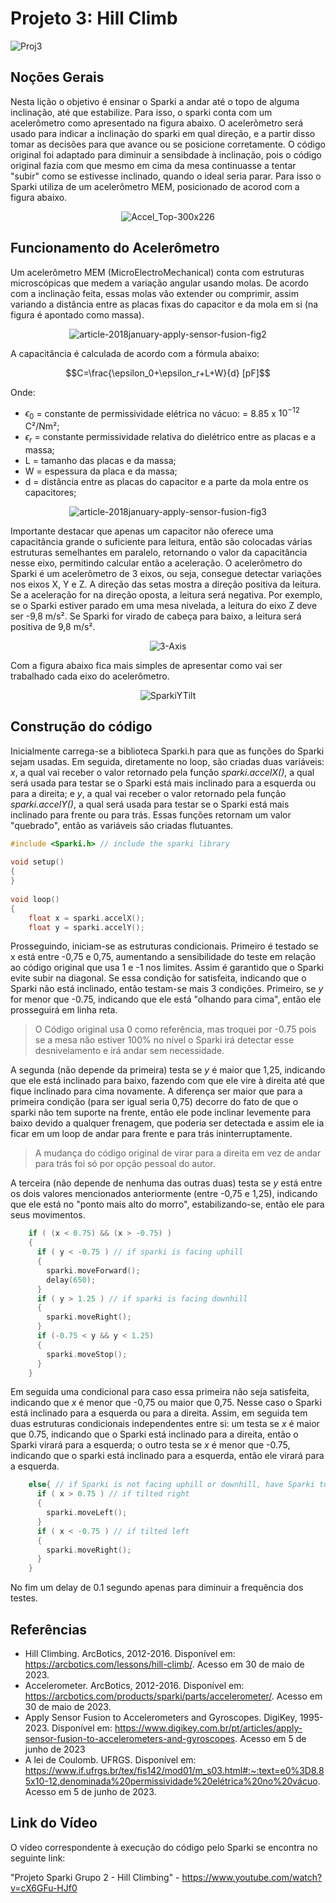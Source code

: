 # Projeto 3: Hill Climb

 ![Proj3](https://github.com/lara-unb/Fundamentos_Robotica_Grupo_2_Sparki/assets/130604394/111db638-4216-4f96-838c-e4674699fcdd) 
 
## Noções Gerais

Nesta lição o objetivo é ensinar o Sparki a andar até o topo de alguma inclinação, até que estabilize. Para isso, o sparki conta com um acelerômetro como apresentado na figura abaixo. O acelerõmetro será usado para indicar a inclinação do sparki em qual direção, e a partir disso tomar as decisões para que avance ou se posicione corretamente. O código original foi adaptado para diminuir a sensibdade à inclinação, pois o código original fazia com que mesmo em cima da mesa continuasse a tentar "subir" como se estivesse inclinado, quando o ideal seria parar. Para isso o Sparki utiliza de um acelerômetro MEM, posicionado de acorod com a figura abaixo.

<div align="center">

![Accel_Top-300x226](https://github.com/lara-unb/Fundamentos_Robotica_Grupo_2_Sparki/assets/130604394/8c5abafe-be54-4736-889e-190b07ed3488)

</div>

## Funcionamento do Acelerômetro

Um acelerômetro MEM (MicroElectroMechanical) conta com estruturas microscópicas que medem a variação angular usando molas. De acordo com a inclinação feita, essas molas vão extender ou comprimir, assim variando a distância entre as placas fixas do capacitor e da mola em si (na figura é apontado como massa).

<div align="center">

![article-2018january-apply-sensor-fusion-fig2](https://github.com/lara-unb/Fundamentos_Robotica_Grupo_2_Sparki/assets/130604394/b000649c-50cd-4adf-b16b-ad5dc37aae71)

</div>


A capacitância é calculada de acordo com a fórmula abaixo:

$$C=\frac{\epsilon_0+\epsilon_r+L+W}{d} [pF]$$

Onde:

- $\epsilon_0$ = constante de permissividade elétrica no vácuo: = 8.85 x $10^{-12}$ C²/Nm²;
- $\epsilon_r$ = constante permissividade relativa do dielétrico entre as placas e a massa;
- L = tamanho das placas e da massa;
- W = espessura da placa e da massa;
- d = distância entre as placas do capacitor e a parte da mola entre os capacitores;

<div align="center">

![article-2018january-apply-sensor-fusion-fig3](https://github.com/lara-unb/Fundamentos_Robotica_Grupo_2_Sparki/assets/130604394/00ffba56-1f55-477e-8110-c607fffeea8e)

</div>

Importante destacar que apenas um capacitor não oferece uma capacitância grande o suficiente para leitura, então são colocadas várias estruturas semelhantes em paralelo, retornando o valor da capacitância nesse eixo, permitindo calcular então a aceleração. O acelerômetro do Sparki é um acelerômetro de 3 eixos, ou seja, consegue detectar variações nos eixos X, Y e Z. A direção das setas mostra a direção positiva da leitura. Se a aceleração for na direção oposta, a leitura será negativa. Por exemplo, se o Sparki estiver parado em uma mesa nivelada, a leitura do eixo Z deve ser -9,8 m/s². Se Sparki for virado de cabeça para baixo, a leitura será positiva de 9,8 m/s².

<div align="center">
  
  ![3-Axis](https://github.com/lara-unb/Fundamentos_Robotica_Grupo_2_Sparki/assets/130604394/83a269f8-cd2d-4eb8-9af3-fcd3a748ad34)

</div>

Com a figura abaixo fica mais simples de apresentar como vai ser trabalhado cada eixo do acelerômetro.

<div align="center">

![SparkiYTilt](https://github.com/lara-unb/Fundamentos_Robotica_Grupo_2_Sparki/assets/130604394/566819ef-e728-46fb-8427-e9c7f3deb0bb)

</div>

## Construção do código

Inicialmente carrega-se a biblioteca Sparki.h para que as funções do Sparki sejam usadas. Em seguida, diretamente no loop, são criadas duas variáveis: *x*, a qual vai receber o valor retornado pela função *sparki.accelX()*, a qual será usada para testar se o Sparki está mais inclinado para a esquerda ou para a direita; e *y*, a qual vai receber o valor retornado pela função *sparki.accelY()*, a qual será usada para testar se o Sparki está mais inclinado para frente ou para trás. Essas funções retornam um valor "quebrado", então as variáveis são criadas flutuantes.

```C++
#include <Sparki.h> // include the sparki library
 
void setup()
{
}
 
void loop()
{
    float x = sparki.accelX();
    float y = sparki.accelY();
```

Prosseguindo, iniciam-se as estruturas condicionais. Primeiro é testado se x está entre -0,75 e 0,75, aumentando a sensibilidade do teste em relação ao código original que usa 1 e -1 nos limites. Assim é garantido que o Sparki evite subir na diagonal. Se essa condição for satisfeita, indicando que o Sparki não está inclinado, então testam-se mais 3 condições. Primeiro, se *y* for menor que -0.75, indicando que ele está "olhando para cima", então ele prosseguirá em linha reta.
> O Código original usa 0 como referência, mas troquei por -0.75 pois se a mesa não estiver 100% no nível o Sparki irá detectar esse desnivelamento e irá andar sem necessidade.

A segunda (não depende da primeira) testa se *y* é maior que 1,25, indicando que ele está inclinado para baixo, fazendo com que ele vire à direita até que fique inclinado para cima novamente. A diferença ser maior que para a primeira condição (para ser igual seria 0,75) decorre do fato de que o sparki não tem suporte na frente, então ele pode inclinar levemente para baixo devido a qualquer frenagem, que poderia ser detectada e assim ele ia ficar em um loop de andar para frente e para trás ininterruptamente.
> A mudança do código original de virar para a direita em vez de andar para trás foi só por opção pessoal do autor.

A terceira (não depende de nenhuma das outras duas) testa se *y* está entre os dois valores mencionados anteriormente (entre -0,75 e 1,25), indicando que ele está no "ponto mais alto do morro", estabilizando-se, então ele para seus movimentos.

```C++
    if ( (x < 0.75) && (x > -0.75) )
    {
      if ( y < -0.75 ) // if sparki is facing uphill
      {
        sparki.moveForward();
        delay(650);
      }
      if ( y > 1.25 ) // if sparki is facing downhill
      {
        sparki.moveRight();
      } 
      if (-0.75 < y && y < 1.25)
      {
        sparki.moveStop();
      }
    }
```

Em seguida uma condicional para caso essa primeira não seja satisfeita, indicando que *x* é menor que -0,75 ou maior que 0,75. Nesse caso o Sparki está inclinado para a esquerda ou para a direita. Assim, em seguida tem duas estruturas condicionais independentes entre si: um testa se *x* é maior que 0.75, indicando que o Sparki está inclinado para a direita, então o Sparki virará para a esquerda; o outro testa se *x* é menor que -0.75, indicando que o sparki está inclinado para a esquerda, então ele virará para a esquerda.

```C++
    else{ // if Sparki is not facing uphill or downhill, have Sparki turn until it is
      if ( x > 0.75 ) // if tilted right
      {
        sparki.moveLeft();
      }
      if ( x < -0.75 ) // if tilted left
      {
        sparki.moveRight();
      }   
    }
```

No fim um delay de 0.1 segundo apenas para diminuir a frequência dos testes.

## Referências

- Hill Climbing. ArcBotics, 2012-2016. Disponível em: https://arcbotics.com/lessons/hill-climb/. Acesso em 30 de maio de 2023.
- Accelerometer. ArcBotics, 2012-2016. Disponível em: https://arcbotics.com/products/sparki/parts/accelerometer/. Acesso em 30 de maio de 2023.
- Apply Sensor Fusion to Accelerometers and Gyroscopes. DigiKey, 1995-2023. Disponível em: https://www.digikey.com.br/pt/articles/apply-sensor-fusion-to-accelerometers-and-gyroscopes. Acesso em 5 de junho de 2023
- A lei de Coulomb. UFRGS. Disponível em: https://www.if.ufrgs.br/tex/fis142/mod01/m_s03.html#:~:text=e0%3D8.85x10-12,denominada%20permissividade%20elétrica%20no%20vácuo. Acesso em 5 de junho de 2023.

## Link do Vídeo

O vídeo correspondente à execução do código pelo Sparki se encontra no seguinte link:

"Projeto Sparki Grupo 2 - Hill Climbing" - https://www.youtube.com/watch?v=cX6GFu-HJf0
